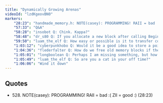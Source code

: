```yaml
---
title: "Dynamically Growing Arenas"
videoId: "lzdKgeovBN0"
markers:
    "28:23": "handmade_memory.h: NOTE(casey): PROGRAMMING! RAII = bad :( ZII = good :) (!quote 528)"
    "57:33": "Q&A"
    "58:28": "insobot Q: Chink. Kappa?"
    "58:48": "dr_s80 Q: If you allocate a new block after calling BeginTemporaryMemory, EndTemporaryMemory is going to restore incorrect values, isn't it?"
    "59:50": "luam_the_elf Q: How easy or possible is it to transfer code from Java to an engine that does graphics well and, if it is possible or easy to transfer, which one would you recommend?"
    "1:03:12": "cyberpunkhobo Q: Would it be a good idea to store a pointer to the allocator function inside the arena struct instead of using a global?"
    "1:04:36": "flederfalter Q: How do we free old memory blocks if the base pointer always points to the newest allocated block?"
    "1:05:01": "longboolean Q: Perhaps I am missing something, but how do you go back to previously allocated memory blocks? Like for freeing memory and saving it out and reloading it"
    "1:05:49": "luam_the_elf Q: So are you a cat in your off time?"
    "1:06:06": "Wind it down"
---
```


## Quotes

* 528\. NOTE(casey): PROGRAMMING! RAII = bad :( ZII = good :) (28:23)
